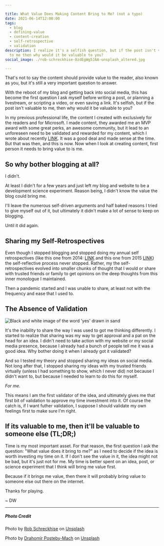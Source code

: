 ```yaml
---

title: What Value Does Making Content Bring to Me? (not a typo)
date: 2021-06-14T12:00:00
tags:
  - blog
  - defining-value
  - content-creation
  - self-retrospective
  - validation
description: I realize it's a selfish question, but if the post isn't valuable
  to me then why would it be valuable to you?
social_image: ./rob-schreckhise-8zdEgWg5JAA-unsplash_altered.jpg

---
```


That's not to say the content should provide value to the reader, also known as you, but it's still a very important question to answer. 

With the reboot of my blog and getting back into social media, this has become the first question I ask myself before writing a post, or planning a livestream, or scripting a video, or even saving a link. It's selfish, but if the post isn't valuable to me, then why would it be valuable to you?

In my previous professional life, the content I created with exclusively for the readers and for Microsoft. I made content, they awarded me an MVP award with some great perks, an awesome community, but it lead to an unforeseen need to be validated and rewarded for my content,  which I wrote about recently [LINK](https://www.davidwesst.com/blog/my-secret-addiction-to-likes/). It was a good deal and made sense at the time. But that was then, and this is now. Now when I look at creating content, first person it needs to bring value to is me. 

## So why bother blogging at all?

I didn't. 

At least I didn't for a few years and just left my blog and website to be a development science experiment. Reason being, I didn't know the value the blog could bring me.

I'll leave the numerous self-driven arguments and half baked reasons I tried to give myself out of it, but ultimately it didn't make a lot of sense to keep on blogging.

Until it did again.

## Sharing my Self-Retrospectives

Even though I stopped blogging and stopped doing my annual self retrospectives (like this one from 2014: [LINK](https://www.davidwesst.com/blog/highlight-reel-for-2014/) and this one from 2015 [LINK](https://www.davidwesst.com/blog/highlight-reel-for-2015/)) the self-reflective process never stopped. Rather, my the self-retrospectives evolved into smaller chunks of thought that I would or share with trusted friends or family to get opinions on the deep thoughts from this inner monologue I maintained.

Then a pandemic started and I was unable to share, at least not with the frequency and ease that I used to.

## The Absence of Validation

![Black and white image of the word 'yes' drawn in sand](drahomir-posteby-mach-__Hw50q04FI-unsplash_updated.jpg)

It's the inability to share the way I was used to got me thinking differently. I started to realize that sharing was my way to get approval and a pat on the head for an idea. I didn't need to take action with my website or my social media presence, because I already had a bunch of people tell me it was a good idea. Why bother doing it when I already got it validated?

And so I tested my theory and stopped sharing my ideas on social media. Not long after that, I stopped sharing my ideas with my trusted friends virtually (unless I had something to show, which I never did) not because I didn't want to, but because I needed to learn to do this for myself.

_For me._

This means I am the first validator of the idea, and ultimately gives me that first bit of validation to approve my time investment into it. Of course the catch is, if I want futher validation, I suppose I should validate my own feelings first to make sure I'm right.

## If its valuable to me, then it'll be valuable to someone else (TL;DR;)

Time is my most important asset. For that reason, the first question I ask the question: "What value does <idea> it bring to me?" as I need to decide if the idea is worth investing my time on it. If I don't see the value in it, the idea might not be bad, but it's just not for me. My time is better spent on an idea, post, or science experiment that I think will bring me value first.

Because if it brings me value, then there it will probably bring value to someone else out there on the internet.

Thanks for playing.

~ DW

----
##### Photo Credit
Photo by <a href="https://unsplash.com/@robschreckhise?utm_source=unsplash&utm_medium=referral&utm_content=creditCopyText">Rob Schreckhise</a> on <a href="https://unsplash.com/s/photos/thinking?utm_source=unsplash&utm_medium=referral&utm_content=creditCopyText">Unsplash</a>

Photo by <a href="https://unsplash.com/@postebymach?utm_source=unsplash&utm_medium=referral&utm_content=creditCopyText">Drahomír Posteby-Mach</a> on <a href="https://unsplash.com/s/photos/approved?utm_source=unsplash&utm_medium=referral&utm_content=creditCopyText">Unsplash</a>
  
  










